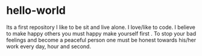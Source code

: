 # hello-world
Its a first repository
I like to be sit and live alone. I love/like to code.
I believe to make happy others you must happy make yourself first .
To stop your bad feelings and become a peaceful person one must be honest towards his/her work every day, hour and second.
